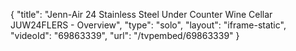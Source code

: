 {
    "title": "Jenn-Air 24 Stainless Steel Under Counter Wine Cellar JUW24FLERS - Overview",
    "type": "solo",
    "layout": "iframe-static",
    "videoId": "69863339",
    "url": "\/tvpembed\/69863339"
}